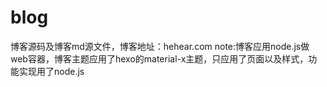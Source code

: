 # blog
博客源码及博客md源文件，博客地址：hehear.com note:博客应用node.js做web容器，博客主题应用了hexo的material-x主题，只应用了页面以及样式，功能实现用了node.js
